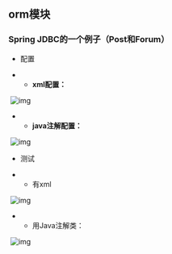 ## orm模块

   ### Spring JDBC的一个例子（Post和Forum）

   

- 配置

- - **xml配置：**

​             ![img](https://uploader.shimo.im/f/Xh1KO7XxyfccgJmI.png!thumbnail)       

- - **java注解配置：**

​             ![img](https://uploader.shimo.im/f/waktJYeCY0gud3aC.png!thumbnail)       

- 测试

- - 有xml

​             ![img](https://uploader.shimo.im/f/I4vzVszVFXMWyMMe.png!thumbnail)       

- - 用Java注解类：

​             ![img](https://uploader.shimo.im/f/3ckTRtbvP4w7rw2i.png!thumbnail)       